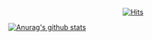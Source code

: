   <div align=center>
	
  [![Hits](https://hits.seeyoufarm.com/api/count/incr/badge.svg?url=https://github.com/Doyouit)](https://hits.seeyoufarm.com) 
	
  </div>
  
   [![Anurag's github stats](https://github-readme-stats.vercel.app/api?username=Doyouit)](https://github.com/anuraghazra/github-readme-stats)

<!--
**Doyouit/Doyouit** is a ✨ _special_ ✨ repository because its `README.md` (this file) appears on your GitHub profile.

Here are some ideas to get you started:

- 🔭 I’m currently working on ...
- 🌱 I’m currently learning ...
- 👯 I’m looking to collaborate on ...
- 🤔 I’m looking for help with ...
- 💬 Ask me about ...
- 📫 How to reach me: ...
- 😄 Pronouns: ...
- ⚡ Fun fact: ...
-->
